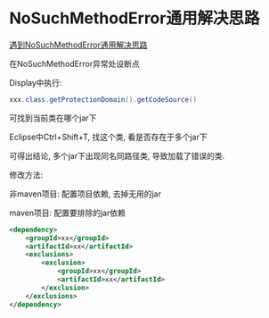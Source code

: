 # NoSuchMethodError通用解决思路



[遇到NoSuchMethodError通用解决思路](http://www.tuicool.com/articles/iIVbuuZ)

在NoSuchMethodError异常处设断点

Display中执行:

```java
xxx.class.getProtectionDomain().getCodeSource()
```

可找到当前类在哪个jar下

Eclipse中Ctrl+Shift+T, 找这个类, 看是否存在于多个jar下

可得出结论, 多个jar下出现同名同路径类, 导致加载了错误的类.

修改方法:

非maven项目: 配置项目依赖, 去掉无用的jar

maven项目: 配置要排除的jar依赖

```xml
<dependency>
	<groupId>xx</groupId>
	<artifactId>xx</artifactId>
	<exclusions>
		<exclusion>
			<groupId>xx</groupId>
			<artifactId>xx</artifactId>
		</exclusion>
	</exclusions>
</dependency>
```



